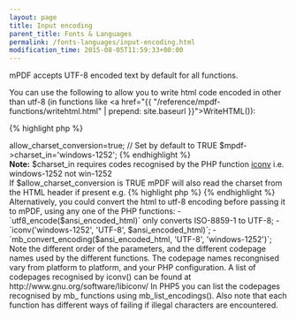 ```yaml
---
layout: page
title: Input encoding
parent_title: Fonts & Languages
permalink: /fonts-languages/input-encoding.html
modification_time: 2015-08-05T11:59:33+00:00
---
```


mPDF accepts UTF-8 encoded text by default for all functions.

You can use the following to allow you to write html code encoded in other than utf-8 (in functions like 
<a href="{{ "/reference/mpdf-functions/writehtml.html" | prepend: site.baseurl }}">WriteHTML()</a>):

{% highlight php %}
<?php

$mpdf->allow_charset_conversion=true;  // Set by default to TRUE

$mpdf->charset_in='windows-1252';
{% endhighlight %}

<div class="alert alert-info" role="alert">
	<strong>Note:</strong> <span class="parameter">$charset_in</span> requires codes recognised by the PHP 
    function <a href="{{ "/reference/codepages-glyphs/iconv.html" | prepend: site.baseurl }}">iconv</a> i.e. 
    windows-1252 not win-1252
</div>

If <span class="parameter">$allow_charset_conversion</span> is <span class="smallblock">TRUE</span> mPDF will 
also read the charset from the HTML header if present e.g.

{% highlight php %}
<meta http-equiv="Content-Type" content="text/html; charset=utf-8" />
{% endhighlight %}

Alternatively, you could convert the html to utf-8 encoding before passing it to mPDF, 
using any one of the PHP functions:

- `utf8_encode($ansi_encoded_html)` only converts <span class="dc-title">ISO-8859-1 to UTF-8</span>;
- `iconv('windows-1252', 'UTF-8', $ansi_encoded_html)`;
- `mb_convert_encoding($ansi_encoded_html, 'UTF-8', 'windows-1252')`;

Note the different order of the parameters, and the different codepage names used by the different functions. 
The codepage names recongnised vary from platform to platform, and your PHP configuration.

A list of codepages recognised by iconv() can be found at http://www.gnu.org/software/libiconv/

In PHP5 you can list the codepages recognised by mb_ functions using mb_list_encodings().

Also note that each function has different ways of failing if illegal characters are encountered.

